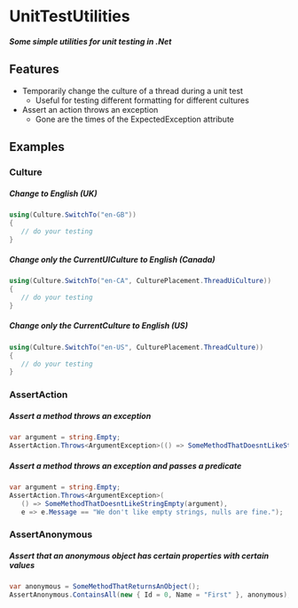 # UnitTestUtilities

##### Some simple utilities for unit testing in .Net

## Features

* Temporarily change the culture of a thread during a unit test
  * Useful for testing different formatting for different cultures
* Assert an action throws an exception
  * Gone are the times of the ExpectedException attribute

## Examples

### Culture

##### Change to English (UK)
 ```c#
 using(Culture.SwitchTo("en-GB"))
 {
	// do your testing
 }
 ```

##### Change only the CurrentUICulture to English (Canada)
 ```c#
 using(Culture.SwitchTo("en-CA", CulturePlacement.ThreadUiCulture))
 {
	// do your testing
 }
 ```

##### Change only the CurrentCulture to English (US)
 ```c#
 using(Culture.SwitchTo("en-US", CulturePlacement.ThreadCulture))
 {
	// do your testing
 }
 ```
 
### AssertAction

##### Assert a method throws an exception
 ```c#
 var argument = string.Empty;
 AssertAction.Throws<ArgumentException>(() => SomeMethodThatDoesntLikeStringEmpty(argument));
 ```
 
##### Assert a method throws an exception and passes a predicate
 ```c#
 var argument = string.Empty;
 AssertAction.Throws<ArgumentException>(
	() => SomeMethodThatDoesntLikeStringEmpty(argument), 
	e => e.Message == "We don't like empty strings, nulls are fine.");
 ```
 
### AssertAnonymous
 
##### Assert that an anonymous object has certain properties with certain values
 ```c#
 var anonymous = SomeMethodThatReturnsAnObject();
 AssertAnonymous.ContainsAll(new { Id = 0, Name = "First" }, anonymous);
 ```